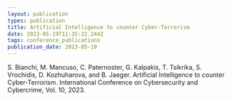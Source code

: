 ```yaml
---
layout: publication
types: publication
title: Artificial Intelligence to counter Cyber-Terrorism
date: 2023-05-19T11:35:22.244Z
tags: conference_publications
publication_date: 2023-05-19
---
```

<!--StartFragment-->

S. Bianchi, M. Mancuso, C. Paternoster, G. Kalpakis, T. Tsikrika, S. Vrochidis, D. Kozhuharova, and B. Jaeger. Artificial Intelligence to counter Cyber-Terrorism. International Conference on Cybersecurity and Cybercrime, Vol. 10, 2023.

<!--EndFragment-->